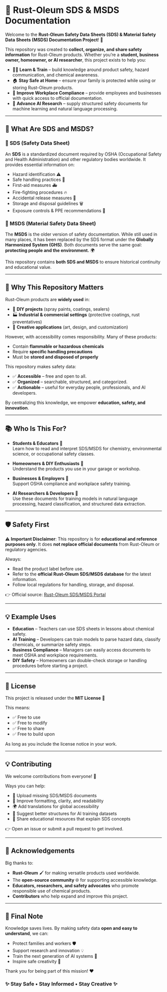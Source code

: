# 🧴 Rust-Oleum SDS & MSDS Documentation

Welcome to the **Rust-Oleum Safety Data Sheets (SDS) & Material Safety Data Sheets (MSDS) Documentation Project**! 🎉

This repository was created to **collect, organize, and share safety information** for Rust-Oleum products. Whether you’re a **student, business owner, homeowner, or AI researcher**, this project exists to help you:

- 🧑‍🎓 **Learn & Train** – build knowledge around product safety, hazard communication, and chemical awareness.
- 🏠 **Stay Safe at Home** – ensure your family is protected while using or storing Rust-Oleum products.
- 🏢 **Improve Workplace Compliance** – provide employees and businesses with quick access to official documentation.
- 🤖 **Advance AI Research** – supply structured safety documents for machine learning and natural language processing.

---

## 📖 What Are SDS and MSDS?

### 🔹 SDS (Safety Data Sheet)

An **SDS** is a standardized document required by OSHA (Occupational Safety and Health Administration) and other regulatory bodies worldwide. It provides essential information on:

- Hazard identification ⚠️
- Safe handling practices 🧤
- First-aid measures 🚑
- Fire-fighting procedures 🔥
- Accidental release measures 🧯
- Storage and disposal guidelines 🗑️
- Exposure controls & PPE recommendations 🥽

### 🔹 MSDS (Material Safety Data Sheet)

The **MSDS** is the older version of safety documentation. While still used in many places, it has been replaced by the SDS format under the **Globally Harmonized System (GHS)**. Both documents serve the same goal: **protecting people and the environment.** 🌍

This repository contains **both SDS and MSDS** to ensure historical continuity and educational value.

---

## 🚀 Why This Repository Matters

Rust-Oleum products are **widely used** in:

- 🏡 **DIY projects** (spray paints, coatings, sealers)
- 🏭 **Industrial & commercial settings** (protective coatings, rust preventatives)
- 🎨 **Creative applications** (art, design, and customization)

However, with accessibility comes responsibility. Many of these products:

- Contain **flammable or hazardous chemicals**
- Require **specific handling precautions**
- Must be **stored and disposed of properly**

This repository makes safety data:

- ✅ **Accessible** – free and open to all.
- ✅ **Organized** – searchable, structured, and categorized.
- ✅ **Actionable** – useful for everyday people, professionals, and AI developers.

By centralizing this knowledge, we empower **education, safety, and innovation**.

---

## 📚 Who Is This For?

- **Students & Educators** 📘  
  Learn how to read and interpret SDS/MSDS for chemistry, environmental science, or occupational safety classes.

- **Homeowners & DIY Enthusiasts** 🏡  
  Understand the products you use in your garage or workshop.

- **Businesses & Employers** 🏢  
  Support OSHA compliance and workplace safety training.

- **AI Researchers & Developers** 🤖  
  Use these documents for training models in natural language processing, hazard classification, and structured data extraction.

---

## 🛡️ Safety First

⚠️ **Important Disclaimer**: This repository is for **educational and reference purposes only**. It does **not replace official documents** from Rust-Oleum or regulatory agencies.

Always:

- Read the product label before use.
- Refer to the **official Rust-Oleum SDS/MSDS database** for the latest information.
- Follow local regulations for handling, storage, and disposal.

👉 Official source: [Rust-Oleum SDS/MSDS Portal](https://www.rustoleum.com)

---

## 💡 Example Uses

- **Education** – Teachers can use SDS sheets in lessons about chemical safety.
- **AI Training** – Developers can train models to parse hazard data, classify chemicals, or summarize safety steps.
- **Business Compliance** – Managers can easily access documents to meet OSHA and workplace requirements.
- **DIY Safety** – Homeowners can double-check storage or handling procedures before starting a project.

---

## 📜 License

This project is released under the **MIT License** 🪪

This means:

- ✅ Free to use
- ✅ Free to modify
- ✅ Free to share
- ✅ Free to build upon

As long as you include the license notice in your work.

---

## 💡 Contributing

We welcome contributions from everyone! 🙌

Ways you can help:

- 📑 Upload missing SDS/MSDS documents
- 📝 Improve formatting, clarity, and readability
- 🌍 Add translations for global accessibility
- 🤖 Suggest better structures for AI training datasets
- 🧪 Share educational resources that explain SDS concepts

👉 Open an issue or submit a pull request to get involved.

---

## 🤝 Acknowledgements

Big thanks to:

- **Rust-Oleum** 🖌️ for making versatile products used worldwide.
- The **open-source community** 🌐 for supporting accessible knowledge.
- **Educators, researchers, and safety advocates** who promote responsible use of chemical products.
- **Contributors** who help expand and improve this project.

---

## 🌟 Final Note

Knowledge saves lives. By making safety data **open and easy to understand**, we can:

- Protect families and workers 🛡️
- Support research and innovation 💡
- Train the next generation of AI systems 🤖
- Inspire safe creativity 🎨

Thank you for being part of this mission! ❤️

### ✨ Stay Safe • Stay Informed • Stay Creative ✨
